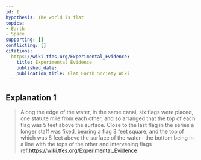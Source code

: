 ```yaml
---
id: I
hypothesis: The world is flat
topics:
- Earth
- Space
supporting: []
conflicting: []
citations:
  https://wiki.tfes.org/Experimental_Evidence:
    title: Experimental Evidence
    published_date: 
    publication_title: Flat Earth Society Wiki
---
```

## Explanation 1

> Along the edge of the water, in the same canal, six flags were placed, one statute mile from each other, and so arranged that the top of each flag was 5 feet above the surface. Close to the last flag in the series a longer staff was fixed, bearing a flag 3 feet square, and the top of which was 8 feet above the surface of the water--the bottom being in a line with the tops of the other and intervening flags
> ref:https://wiki.tfes.org/Experimental_Evidence
